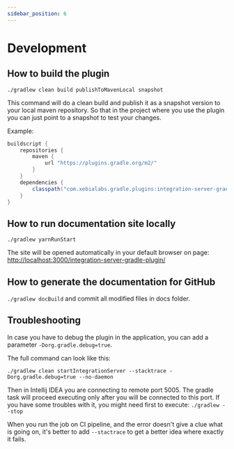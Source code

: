 ```yaml
---
sidebar_position: 6
---
```


# Development

## How to build the plugin

`./gradlew clean build publishToMavenLocal snapshot`

This command will do a clean build and publish it as a snapshot version to your local maven repository.
So that in the project where you use the plugin you can just point to a snapshot to test your changes.  

Example:

```groovy
buildscript {
    repositories {
        maven {
            url "https://plugins.gradle.org/m2/"
        }
    }
    dependencies {
        classpath("com.xebialabs.gradle.plugins:integration-server-gradle-plugin:10.3.0-SNAPSHOT")
    }
}
```

## How to run documentation site locally

`./gradlew yarnRunStart`

The site will be opened automatically in your default browser on page: [http://localhost:3000/integration-server-gradle-plugin/](http://localhost:3000/integration-server-gradle-plugin/) 

## How to generate the documentation for GitHub

`./gradlew docBuild` and commit all modified files in docs folder.


## Troubleshooting

In case you have to debug the plugin in the application, you can add a parameter `-Dorg.gradle.debug=true`.

The full command can look like this:

```shell script
./gradlew clean startIntegrationServer --stacktrace -Dorg.gradle.debug=true --no-daemon
```

Then in Intellij IDEA you are connecting to remote port 5005. The gradle task will proceed executing only after 
you will be connected to this port. If you have some troubles with it, you might need first to execute: `./gradlew --stop`

When you run the job on CI pipeline, and the error doesn't give a clue what is going on, it's better to add `--stactrace`
to get a better idea where exactly it fails. 

